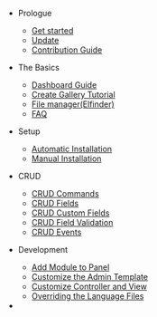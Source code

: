 - Prologue
    - [Get started](get-started)
    - [Update](update)
    - [Contribution Guide](contributing)

- The Basics
    - [Dashboard Guide](dashboard-guide)
    - [Create Gallery Tutorial](create-gallery)
    - [File manager(Elfinder)](elfinder)
    - [FAQ](faq)

- Setup
    - [Automatic Installation](automatic-installation)
    - [Manual Installation](manual-installation)

- CRUD
    - [CRUD Commands](crud-commands)
    - [CRUD Fields](crud-fields)
    - [CRUD Custom Fields](crud-custom-fields)
    - [CRUD Field Validation](crud-field-validation)
    - [CRUD Events](crud-events)

- Development
    - [Add Module to Panel](create-package)
    - [Customize the Admin Template](customize-admin-template)
    - [Customize Controller and View](customized-controller-view)
    - [Overriding the Language Files](override-lang-files)

- 
